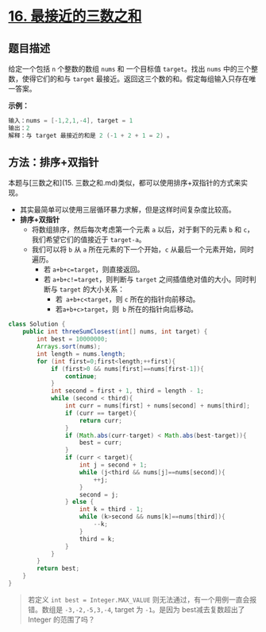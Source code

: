 # [16. 最接近的三数之和](https://leetcode-cn.com/problems/3sum-closest/)

## 题目描述

给定一个包括 `n` 个整数的数组 `nums` 和 一个目标值 `target`。找出 `nums` 中的三个整数，使得它们的和与 `target` 最接近。返回这三个数的和。假定每组输入只存在唯一答案。

**示例：**

```java
输入：nums = [-1,2,1,-4], target = 1
输出：2
解释：与 target 最接近的和是 2 (-1 + 2 + 1 = 2) 。
```

## 方法：排序+双指针

本题与[三数之和](15. 三数之和.md)类似，都可以使用排序+双指针的方式来实现。

- 其实最简单可以使用三层循环暴力求解，但是这样时间复杂度比较高。
- **排序+双指针**
  - 将数组排序，然后每次考虑第一个元素 `a` 以后，对于剩下的元素 `b` 和 `c`，我们希望它们的值接近于 `target-a`。
  - 我们可以将 `b` 从 `a` 所在元素的下一个开始，`c` 从最后一个元素开始，同时遍历。
    - 若 `a+b+c=target`，则直接返回。
    - 若 `a+b+c!=target`，则判断与 `target` 之间插值绝对值的大小。同时判断与 `target` 的大小关系：
      - 若` a+b+c<target`，则 `c` 所在的指针向前移动。
      - 若`a+b+c>target`，则` b` 所在的指针向后移动。

```java
class Solution {
    public int threeSumClosest(int[] nums, int target) {
        int best = 10000000;
        Arrays.sort(nums);
        int length = nums.length;
        for (int first=0;first<length;++first){
            if (first>0 && nums[first]==nums[first-1]){
                continue;
            }
            int second = first + 1, third = length - 1;
            while (second < third){
                int curr = nums[first] + nums[second] + nums[third];
                if (curr == target){
                    return curr;
                }
                if (Math.abs(curr-target) < Math.abs(best-target)){
                    best = curr;
                }
                if (curr < target){
                    int j = second + 1;
                    while (j<third && nums[j]==nums[second]){
                        ++j;
                    }
                    second = j;
                } else {
                    int k = third - 1;
                    while (k>second && nums[k]==nums[third]){
                        --k;
                    }
                    third = k;
                }
            }
        }
        return best;
    }
}
```

> 若定义  `int best = Integer.MAX_VALUE` 则无法通过，有一个用例一直会报错。数组是 `-3,-2,-5,3,-4`, target 为 `-1`。是因为 best减去复数超出了 Integer 的范围了吗？
